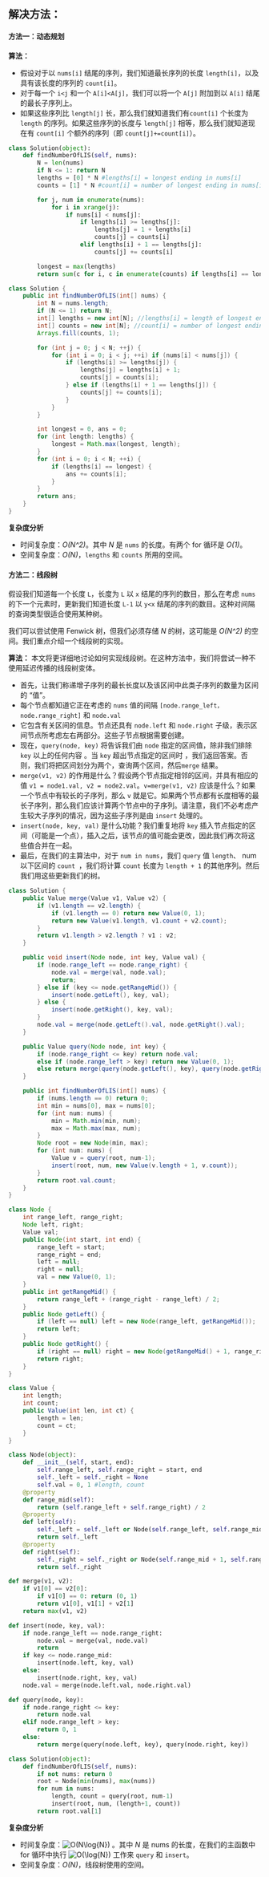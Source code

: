 ##  解决方法：
####  方法一：动态规划
**算法：**
- 假设对于以 `nums[i]` 结尾的序列，我们知道最长序列的长度 `length[i]`，以及具有该长度的序列的 `count[i]`。
- 对于每一个 `i<j` 和一个 `A[i]<A[j]`，我们可以将一个 `A[j]` 附加到以 `A[i]` 结尾的最长子序列上。
- 如果这些序列比 `length[j]` 长，那么我们就知道我们有`count[i]` 个长度为 `length` 的序列。如果这些序列的长度与 `length[j]` 相等，那么我们就知道现在有 `count[i]` 个额外的序列（即 `count[j]+=count[i]`）。 

```Python [ ]
class Solution(object):
    def findNumberOfLIS(self, nums):
        N = len(nums)
        if N <= 1: return N
        lengths = [0] * N #lengths[i] = longest ending in nums[i]
        counts = [1] * N #count[i] = number of longest ending in nums[i]

        for j, num in enumerate(nums):
            for i in xrange(j):
                if nums[i] < nums[j]:
                    if lengths[i] >= lengths[j]:
                        lengths[j] = 1 + lengths[i]
                        counts[j] = counts[i]
                    elif lengths[i] + 1 == lengths[j]:
                        counts[j] += counts[i]

        longest = max(lengths)
        return sum(c for i, c in enumerate(counts) if lengths[i] == longest)
```

```Java [ ]
class Solution {
    public int findNumberOfLIS(int[] nums) {
        int N = nums.length;
        if (N <= 1) return N;
        int[] lengths = new int[N]; //lengths[i] = length of longest ending in nums[i]
        int[] counts = new int[N]; //count[i] = number of longest ending in nums[i]
        Arrays.fill(counts, 1);

        for (int j = 0; j < N; ++j) {
            for (int i = 0; i < j; ++i) if (nums[i] < nums[j]) {
                if (lengths[i] >= lengths[j]) {
                    lengths[j] = lengths[i] + 1;
                    counts[j] = counts[i];
                } else if (lengths[i] + 1 == lengths[j]) {
                    counts[j] += counts[i];
                }
            }
        }

        int longest = 0, ans = 0;
        for (int length: lengths) {
            longest = Math.max(longest, length);
        }
        for (int i = 0; i < N; ++i) {
            if (lengths[i] == longest) {
                ans += counts[i];
            }
        }
        return ans;
    }
}
```

**复杂度分析**

* 时间复杂度：*O(N^2)*。其中 *N* 是 `nums` 的长度。有两个 for 循环是 *O(1)*。 
* 空间复杂度：*O(N)*，`lengths` 和 `counts` 所用的空间。 


####  方法二：线段树
假设我们知道每一个长度 `L`，长度为 `L` 以 `x` 结尾的序列的数目，那么在考虑 `nums` 的下一个元素时，更新我们知道长度 `L-1` 以 `y<x` 结尾的序列的数目。这种对间隔的查询类型很适合使用某种树。 

我们可以尝试使用 Fenwick 树，但我们必须存储 *N* 的树，这可能是 *O(N^2)* 的空间。我们重点介绍一个线段树的实现。 

**算法：**
本文将更详细地讨论如何实现线段树。在这种方法中，我们将尝试一种不使用延迟传播的线段树变体。 

- 首先，让我们称递增子序列的最长长度以及该区间中此类子序列的数量为区间的 “值”。
- 每个节点都知道它正在考虑的 `nums` 值的间隔 `[node.range_left，node.range_right]` 和 `node.val` 
- 它包含有关区间的信息。节点还具有 `node.left` 和 `node.right` 子级，表示区间节点所考虑左右两部分。这些子节点根据需要创建。 
- 现在，`query(node, key)` 将告诉我们由 `node` 指定的区间值，除非我们排除 `key` 以上的任何内容 。当 `key` 超出节点指定的区间时 ，我们返回答案。否则，我们将把区间划分为两个，查询两个区间，然后`merge` 结果。 
- `merge(v1, v2)` 的作用是什么？假设两个节点指定相邻的区间，并具有相应的值 `v1 = node1.val, v2 = node2.val`。`v=merge(v1, v2)` 应该是什么？如果一个节点中有较长的子序列，那么 `v` 就是它。如果两个节点都有长度相等的最长子序列，那么我们应该计算两个节点中的子序列。请注意，我们不必考虑产生较大子序列的情况，因为这些子序列是由 `insert` 处理的。 
- `insert(node, key, val)` 是什么功能？我们重复地将 `key` 插入节点指定的区间（可能是一个点），插入之后，该节点的值可能会更改，因此我们再次将这些值合并在一起。 
- 最后，在我们的主算法中，对于 `num in nums`，我们 `query` 值 `length`、 num 以下区间的 `count `，我们将计算 `count` 长度为 `length + 1` 的其他序列。然后我们用这些更新我们的树。 

```Java [ ]
class Solution {
    public Value merge(Value v1, Value v2) {
        if (v1.length == v2.length) {
            if (v1.length == 0) return new Value(0, 1);
            return new Value(v1.length, v1.count + v2.count);
        }
        return v1.length > v2.length ? v1 : v2;
    }

    public void insert(Node node, int key, Value val) {
        if (node.range_left == node.range_right) {
            node.val = merge(val, node.val);
            return;
        } else if (key <= node.getRangeMid()) {
            insert(node.getLeft(), key, val);
        } else {
            insert(node.getRight(), key, val);
        }
        node.val = merge(node.getLeft().val, node.getRight().val);
    }

    public Value query(Node node, int key) {
        if (node.range_right <= key) return node.val;
        else if (node.range_left > key) return new Value(0, 1);
        else return merge(query(node.getLeft(), key), query(node.getRight(), key));
    }

    public int findNumberOfLIS(int[] nums) {
        if (nums.length == 0) return 0;
        int min = nums[0], max = nums[0];
        for (int num: nums) {
            min = Math.min(min, num);
            max = Math.max(max, num);
        }
        Node root = new Node(min, max);
        for (int num: nums) {
            Value v = query(root, num-1);
            insert(root, num, new Value(v.length + 1, v.count));
        }
        return root.val.count;
    }
}

class Node {
    int range_left, range_right;
    Node left, right;
    Value val;
    public Node(int start, int end) {
        range_left = start;
        range_right = end;
        left = null;
        right = null;
        val = new Value(0, 1);
    }
    public int getRangeMid() {
        return range_left + (range_right - range_left) / 2;
    }
    public Node getLeft() {
        if (left == null) left = new Node(range_left, getRangeMid());
        return left;
    }
    public Node getRight() {
        if (right == null) right = new Node(getRangeMid() + 1, range_right);
        return right;
    }
}

class Value {
    int length;
    int count;
    public Value(int len, int ct) {
        length = len;
        count = ct;
    }
}
```

```Python [ ]
class Node(object):
    def __init__(self, start, end):
        self.range_left, self.range_right = start, end
        self._left = self._right = None
        self.val = 0, 1 #length, count
    @property
    def range_mid(self):
        return (self.range_left + self.range_right) / 2
    @property
    def left(self):
        self._left = self._left or Node(self.range_left, self.range_mid)
        return self._left
    @property
    def right(self):
        self._right = self._right or Node(self.range_mid + 1, self.range_right)
        return self._right

def merge(v1, v2):
    if v1[0] == v2[0]:
        if v1[0] == 0: return (0, 1)
        return v1[0], v1[1] + v2[1]
    return max(v1, v2)

def insert(node, key, val):
    if node.range_left == node.range_right:
        node.val = merge(val, node.val)
        return
    if key <= node.range_mid:
        insert(node.left, key, val)
    else:
        insert(node.right, key, val)
    node.val = merge(node.left.val, node.right.val)

def query(node, key):
    if node.range_right <= key:
        return node.val
    elif node.range_left > key:
        return 0, 1
    else:
        return merge(query(node.left, key), query(node.right, key))

class Solution(object):
    def findNumberOfLIS(self, nums):
        if not nums: return 0
        root = Node(min(nums), max(nums))
        for num in nums:
            length, count = query(root, num-1)
            insert(root, num, (length+1, count))
        return root.val[1]
```


**复杂度分析**

* 时间复杂度：![O(N\log{N}) ](./p__O_Nlog_{N}__.png) 。其中 *N* 是 nums 的长度，在我们的主函数中 for 循环中执行 ![O(\log{N}) ](./p__O_log{N}__.png)  工作来 `query` 和 `insert`。  
* 空间复杂度：*O(N)*，线段树使用的空间。